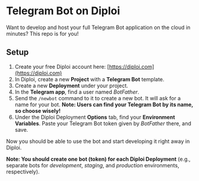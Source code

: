 # Telegram Bot on Diploi

Want to develop and host your full Telegram Bot application on the cloud in minutes? This repo is for you!

## Setup

1. Create your free Diploi account here: [https://diploi.com](https://diploi.com)
2. In Diploi, create a new **Project** with a **Telegram Bot** template.
3. Create a new **Deployment** under your project.
4. In the **Telegram app**, find a user named _BotFather_.
5. Send the `/newbot` command to it to create a new bot.
   It will ask for a name for your bot.
   **Note: Users can find your Telegram Bot by its name, so choose wisely!**
6. Under the Diploi Deployment **Options** tab, find your **Environment Variables**.
   Paste your Telegram Bot token given by _BotFather_ there, and save.

Now you should be able to use the bot and start developing it right away in Diploi.

**Note: You should create one bot (token) for each Diploi Deployment**
(e.g., separate bots for _development_, _staging_, and _production_ environments, respectively).
